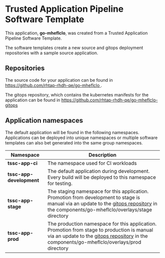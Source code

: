 # Trusted Application Pipeline Software Template

This application, **go-mheflclo**, was created from a Trusted Application Pipeline Software Template.

The software templates create a new source and gitops deployment repositories with a sample source application. 

## Repositories

The source code for your application can be found in [https://github.com/rhtap-rhdh-qe/go-mheflclo ](https://github.com/rhtap-rhdh-qe/go-mheflclo ).
 
The gitops repository, which contains the kubernetes manifests for the application can be found in 
[https://github.com/rhtap-rhdh-qe/go-mheflclo-gitops ](https://github.com/rhtap-rhdh-qe/go-mheflclo-gitops ) 

## Application namespaces 

The default application will be found in the following namespaces. Applications can be deployed into unique namespaces or multiple software templates can also bet generated into the same group namespaces.  

|  Namespace   |  Description   |  
| -------- | -------- |
| **tssc-app-ci** | The namespace used for CI workloads |
| **tssc-app-development** | The default application during development. Every build will be deployed to this namespace for testing. |
| **tssc-app-stage** | The staging namespace for this application. Promotion from development to stage is manual via an update to the [gitops repository](https://github.com/rhtap-rhdh-qe/go-mheflclo-gitops ) in the components/go-mheflclo/overlays/stage directory |
| **tssc-app-prod** | The production namespace for this application. Promotion from stage to production is manual via an update to the [gitops repository](https://github.com/rhtap-rhdh-qe/go-mheflclo-gitops ) in the components/go-mheflclo/overlays/prod directory |